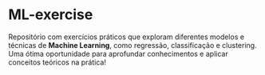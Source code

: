 # ML-exercise
Repositório com exercícios práticos que exploram diferentes modelos e técnicas de **Machine Learning**, como regressão, classificação e clustering. Uma ótima oportunidade para aprofundar conhecimentos e aplicar conceitos teóricos na prática!
